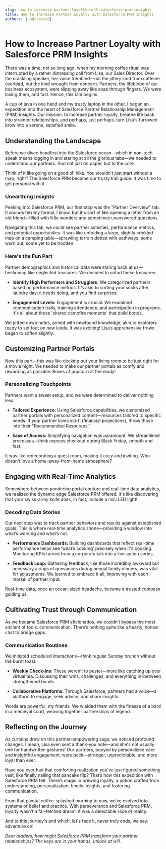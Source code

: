 ```yaml
---
slug: how-to-increase-partner-loyalty-with-salesforce-prm-insights
title: How to Increase Partner Loyalty with Salesforce PRM Insights
authors: [undirected]
---
```



# How to Increase Partner Loyalty with Salesforce PRM Insights

There was a time, not so long ago, when my morning coffee ritual was interrupted by a rather distressing call from Lisa, our Sales Director. Over the crackling speaker, her voice trembled—not the jittery kind from caffeine overload, but the kind wrought from concern. Partners, the lifeblood of our business ecosystem, were slipping away like soap through fingers. We were losing them, and fast. Hence, this tale begins.

A cup of java in one hand and my trusty laptop in the other, I began an expedition into the heart of Salesforce Partner Relationship Management (PRM) insights. Our mission: to increase partner loyalty, breathe life back into strained relationships, and perhaps, just perhaps, turn Lisa's furrowed brow into a serene, satisfied smile. 

## Understanding the Landscape

Before we dived headfirst into the Salesforce ocean—which in non-tech speak means logging in and staring at all the glorious tabs—we needed to understand our partners. And not just on paper, but to the core.

Think of it like going on a good ol' hike. You wouldn't just start without a map, right? The Salesforce PRM became our trusty trail guide. It was time to get personal with it.

### Unearthing Insights

Peeking into Salesforce PRM, our first stop was the "Partner Overview" tab. It sounds terribly formal, I know, but it's sort of like opening a letter from an old friend—filled with little wonders and sometimes unanswered questions. 

Navigating this tab, we could see partner activities, performance metrics, and potential opportunities. It was like unfolding a large, slightly crinkled map on a camping table—sprawling terrain dotted with pathways, some worn out, some yet to be trodden.

### Here's the Fun Part

Partner demographics and historical data were staring back at us— beckoning like neglected treasures. We decided to unfurl these treasures: 

- **Identify High Performers and Strugglers:** We categorized partners based on performance metrics. It’s akin to sorting your socks after laundry day; it needs doing, and you find surprises.
  
- **Engagement Levels:** Engagement is crucial. We examined communication trails, training attendance, and participation in programs. It's all about those 'shared campfire moments' that build bonds.

We jotted down notes, armed with newfound knowledge, akin to explorers ready to set foot on new lands. It was exciting! Lisa’s apprehensive frown began to soften slightly.

## Customizing Partner Portals

Now this part—this was like decking out your living room to be just right for a movie night. We needed to make our partner portals as comfy and rewarding as possible. Boxes of popcorn at the ready!

### Personalizing Touchpoints

Partners want a sweet setup, and we were determined to deliver nothing less.

- **Tailored Experience:** Using Salesforce capabilities, we customized partner portals with personalized content—resources tailored to specific needs. If your partner loves sci-fi (financial projections), throw those into their "Recommended Resources."

- **Ease of Access:** Simplifying navigation was paramount. We streamlined processes—think express checkout during Black Friday, smooth and fast.

It was like redecorating a guest room, making it cozy and inviting. Who doesn’t love a home-away-from-home atmosphere?

## Engaging with Real-Time Analytics

Somewhere between pondering portal couture and real-time data analytics, we realized the dynamic edge Salesforce PRM offered. It's like discovering that your swiss-army knife does, in fact, include a mini LED light!

### Decoding Data Stories

Our next step was to track partner behaviors and results against established goals. This is where real-time analytics shone—providing a window into what’s working and what’s not.

- **Performance Dashboards:** Building dashboards that reflect real-time performance helps see ‘what’s cooking’ precisely when it's cooking. Monitoring KPIs turned from a corporate talk into a live-action series.

- **Feedback Loop:** Gathering feedback, like those incredibly awkward but necessary airings of grievances during annual family dinners, was vital for adjustments. We learned to embrace it all, improving with each morsel of partner input.

Real-time data, once an ocean-sized headache, became a trusted compass guiding us.

## Cultivating Trust through Communication

As we became Salesforce PRM aficionados, we couldn’t bypass the most ancient of tools: communication. There’s nothing quite like a hearty, honest chat to bridge gaps.

### Communication Routines

We initiated scheduled interactions—think regular Sunday brunch without the burnt toast.

- **Weekly Check-ins:** These weren’t to pester—more like catching up over virtual tea. Discussing their wins, challenges, and everything in-between strengthened bonds.

- **Collaborative Platforms:** Through Salesforce, partners had a voice—a platform to engage, seek advice, and share insights.

Words are powerful, my friends. We wielded them with the finesse of a bard in a medieval court, weaving together partnerships of legend.

## Reflecting on the Journey

As curtains drew on this partner-empowering saga, we noticed profound changes. I mean, Lisa even sent a thank-you note—and she's not usually one for handwritten gestures! Our partners, buoyed by personalized care and insightful engagement, were back—stronger, unpredictable, and more loyal than ever.

Have you ever had that comforting realization you've just figured something vast, like finally nailing that pancake flip? That’s how this expedition with Salesforce PRM felt. There’s magic in brewing loyalty, a potion crafted from understanding, personalization, timely insights, and fostering communication.

From that pivotal coffee-splashed morning to now, we've evolved into systems of belief and practice. With perseverance and Salesforce PRM, loyalty wasn't a far-fetched dream; it was a delectable slice of reality.

And to this journey's end which, let's face it, never truly ends, we say: adventure on!

*Dear readers, how might Salesforce PRM transform your partner relationships? The keys are in your hands, unlock at will.*